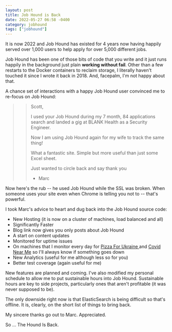 ```yaml
---
layout: post
title: Job Hound is Back
date: 2022-05-27 06:58 -0400
category: jobhound
tags: ["jobhound"]
---
```

It is now 2022 and Job Hound has existed for 4 years now having happily served over 1,000 users to help apply for over 5,000 different jobs. 

Job Hound has been one of those bits of code that you write and it just runs happily in the background just plain **working without fail**.  Other than a few restarts to the Docker containers to reclaim storage, I literally haven't touched it since I wrote it back in 2018.  And, facepalm, I'm not happy about that.

A chance set of interactions with a happy Job Hound user convinced me to re-focus on Job Hound:

>> Scott,
>> 
>> I used your Job Hound during my 7 month, 84 applications search and landed a gig at BLANK Health as a Security Engineer.  
>>
>>Now I am using Job Hound again for my wife to track the same thing!
>>
>>What a fantastic site.  Simple but more useful than just some Excel sheet.
>>
>>Just wanted to circle back and say thank you
>>
>>- Marc

Now here's the rub -- he used Job Hound while the SSL was broken.  When someone uses your site even when Chrome is telling you not to -- that's powerful.

I took Marc's advice to heart and dug back into the Job Hound source code:

* New Hosting (it is now on a cluster of machines, load balanced and all)
* Significantly Faster 
* Blog link now gives you only posts about Job Hound
* A start on content updates
* Monitored for uptime issues
* On machines that I monitor every day for [Pizza For Ukraine ](https://www.pizzaforukraine.com/) and [Covid Near Me](https://covidnearme.org/) so I'll always know if something goes down
* New Analytics (useful for me although less so for you)
* Better test coverage (again useful for me)

New features are planned and coming.  I've also modified my personal schedule to allow me to put sustainable hours into Job Hound.  Sustainable hours are key to side projects, particularly ones that aren't profitable (it was never supposed to be).

The only downside right now is that ElasticSearch is being difficult so that's offline. It is, clearly, on the short list of things to bring back.

My sincere thanks go out to Marc.  Appreciated.

So ... The Hound Is Back.  